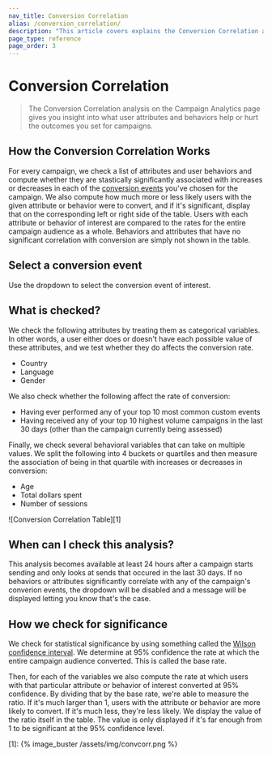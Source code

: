 ```yaml
---
nav_title: Conversion Correlation
alias: /conversion_correlation/
description: "This article covers explains the Conversion Correlation analysis on the Campaign Analytics page."
page_type: reference
page_order: 3
---
```


# Conversion Correlation

> The Conversion Correlation analysis on the Campaign Analytics page gives you insight into what user attributes and behaviors help or hurt the outcomes you set for campaigns. 

## How the Conversion Correlation Works

For every campaign, we check a list of attributes and user behaviors and compute whether they are stastically significantly associated with increases or decreases in each of the [conversion events](https://www.braze.com/docs/user_guide/engagement_tools/campaigns/testing_and_more/conversion_events/) you've chosen for the campaign. We also compute how much more or less likely users with the given attribute or behavior were to convert, and if it's significant, display that on the corresponding left or right side of the table. Users with each attribute or behavior of interest are compared to the rates for the entire campaign audience as a whole. Behaviors and attributes that have no significant correlation with conversion are simply not shown in the table.

## Select a conversion event

Use the dropdown to select the conversion event of interest.

## What is checked?

We check the following attributes by treating them as categorical variables. In other words, a user either does or doesn't have each possible value of these attributes, and we test whether they do affects the conversion rate.

-  Country
-  Language
-  Gender

We also check whether the following affect the rate of conversion:

- Having ever performed any of your top 10 most common custom events
- Having received any of your top 10 highest volume campaigns in the last 30 days (other than the campaign currently being assessed)

Finally, we check several behavioral variables that can take on multiple values. We split the following into 4 buckets or quartiles and then measure the association of being in that quartile with increases or decreases in conversion:

- Age
- Total dollars spent
- Number of sessions

![Conversion Correlation Table][1]

## When can I check this analysis?

This analysis becomes available at least 24 hours after a campaign starts sending and only looks at sends that occured in the last 30 days. If no behaviors or attributes significantly correlate with any of the campaign's converion events, the dropdown will be disabled and a message will be displayed letting you know that's the case.

## How we check for significance

We check for statistical significance by using something called the [Wilson confidence interval](https://en.wikipedia.org/wiki/Binomial_proportion_confidence_interval#Wilson_score_interval). We determine at 95% confidence the rate at which the entire campaign audience converted. This is called the base rate. 

Then, for each of the variables we also compute the rate at which users with that particular attribute or behavior of interest converted at 95% confidence. By dividing that by the base rate, we're able to measure the ratio. If it's much larger than 1, users with the attribute or behavior are more likely to convert. If it's much less, they're less likely. We display the value of the ratio itself in the table. The value is only displayed if it's far enough from 1 to be significant at the 95% confidence level.



[1]: {% image_buster /assets/img/convcorr.png %}